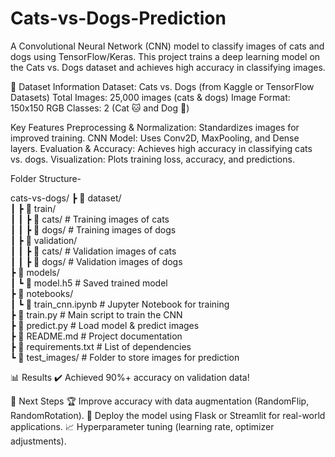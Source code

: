 # Cats-vs-Dogs-Prediction

A Convolutional Neural Network (CNN) model to classify images of cats and dogs using TensorFlow/Keras.
This project trains a deep learning model on the Cats vs. Dogs dataset and achieves high accuracy in classifying images.

📌 Dataset Information
Dataset: Cats vs. Dogs (from Kaggle or TensorFlow Datasets)
Total Images: 25,000 images (cats & dogs)
Image Format: 150x150 RGB
Classes: 2 (Cat 🐱 and Dog 🐶)

Key Features
Preprocessing & Normalization: Standardizes images for improved training.
CNN Model: Uses Conv2D, MaxPooling, and Dense layers.
Evaluation & Accuracy: Achieves high accuracy in classifying cats vs. dogs.
Visualization: Plots training loss, accuracy, and predictions.


Folder Structure- 

cats-vs-dogs/
┣ 📂 dataset/  
┃ ┣ 📂 train/  
┃ ┃ ┣ 📂 cats/   # Training images of cats  
┃ ┃ ┣ 📂 dogs/   # Training images of dogs  
┃ ┣ 📂 validation/  
┃ ┃ ┣ 📂 cats/   # Validation images of cats  
┃ ┃ ┣ 📂 dogs/   # Validation images of dogs  
┣ 📂 models/  
┃ ┗ 📜 model.h5  # Saved trained model  
┣ 📂 notebooks/  
┃ ┗ 📜 train_cnn.ipynb  # Jupyter Notebook for training  
┣ 📜 train.py  # Main script to train the CNN  
┣ 📜 predict.py  # Load model & predict images  
┣ 📜 README.md  # Project documentation  
┣ 📜 requirements.txt  # List of dependencies  
┗ 📂 test_images/  # Folder to store images for prediction  

📊 Results
✔️ Achieved 90%+ accuracy on validation data!

📌 Next Steps
🏆 Improve accuracy with data augmentation (RandomFlip, RandomRotation).
🚀 Deploy the model using Flask or Streamlit for real-world applications.
📈 Hyperparameter tuning (learning rate, optimizer adjustments).
